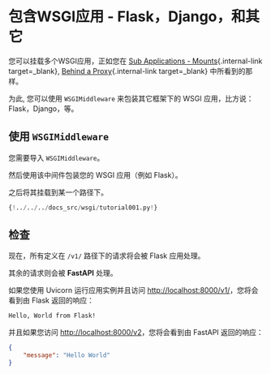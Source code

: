 # 包含WSGI应用 - Flask，Django，和其它

您可以挂载多个WSGI应用，正如您在 [Sub Applications - Mounts](./sub-applications.md){.internal-link target=_blank}, [Behind a Proxy](./behind-a-proxy.md){.internal-link target=_blank} 中所看到的那样。

为此, 您可以使用 `WSGIMiddleware` 来包装其它框架下的 WSGI 应用，比方说：Flask，Django，等。

## 使用 `WSGIMiddleware`

您需要导入 `WSGIMiddleware`。

然后使用该中间件包装您的 WSGI 应用（例如 Flask）。

之后将其挂载到某一个路径下。

```Python hl_lines="2-3  22"
{!../../../docs_src/wsgi/tutorial001.py!}
```

## 检查

现在，所有定义在 `/v1/` 路径下的请求将会被 Flask 应用处理。

其余的请求则会被 **FastAPI** 处理。

如果您使用 Uvicorn 运行应用实例并且访问 <a href="http://localhost:8000/v1/" class="external-link" target="_blank">http://localhost:8000/v1/</a>，您将会看到由 Flask 返回的响应：

```txt
Hello, World from Flask!
```

并且如果您访问 <a href="http://localhost:8000/v2" class="external-link" target="_blank">http://localhost:8000/v2</a>，您将会看到由 FastAPI 返回的响应：

```JSON
{
    "message": "Hello World"
}
```
